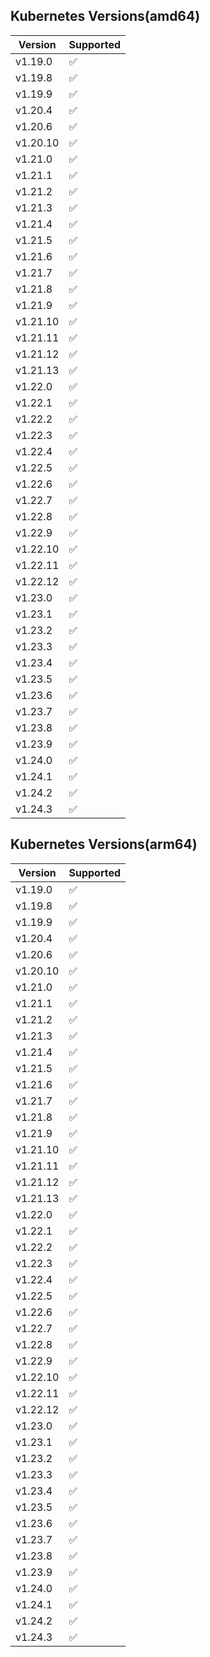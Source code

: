 ## Kubernetes Versions(amd64)
| Version  | Supported          |
|----------|--------------------|
| v1.19.0  | :white_check_mark: |
| v1.19.8  | :white_check_mark: |
| v1.19.9  | :white_check_mark: |
| v1.20.4  | :white_check_mark: |
| v1.20.6  | :white_check_mark: |
| v1.20.10 | :white_check_mark: |
| v1.21.0  | :white_check_mark: |
| v1.21.1  | :white_check_mark: |
| v1.21.2  | :white_check_mark: |
| v1.21.3  | :white_check_mark: |
| v1.21.4  | :white_check_mark: |
| v1.21.5  | :white_check_mark: |
| v1.21.6  | :white_check_mark: |
| v1.21.7  | :white_check_mark: |
| v1.21.8  | :white_check_mark: |
| v1.21.9  | :white_check_mark: |
| v1.21.10 | :white_check_mark: |
| v1.21.11 | :white_check_mark: |
| v1.21.12 | :white_check_mark: |
| v1.21.13 | :white_check_mark: |
| v1.22.0  | :white_check_mark: |
| v1.22.1  | :white_check_mark: |
| v1.22.2  | :white_check_mark: |
| v1.22.3  | :white_check_mark: |
| v1.22.4  | :white_check_mark: |
| v1.22.5  | :white_check_mark: |
| v1.22.6  | :white_check_mark: |
| v1.22.7  | :white_check_mark: |
| v1.22.8  | :white_check_mark: |
| v1.22.9  | :white_check_mark: |
| v1.22.10 | :white_check_mark: |
| v1.22.11 | :white_check_mark: |
| v1.22.12 | :white_check_mark: |
| v1.23.0  | :white_check_mark: |
| v1.23.1  | :white_check_mark: |
| v1.23.2  | :white_check_mark: |
| v1.23.3  | :white_check_mark: |
| v1.23.4  | :white_check_mark: |
| v1.23.5  | :white_check_mark: |
| v1.23.6  | :white_check_mark: |
| v1.23.7  | :white_check_mark: |
| v1.23.8  | :white_check_mark: |
| v1.23.9  | :white_check_mark: |
| v1.24.0  | :white_check_mark: |
| v1.24.1  | :white_check_mark: |
| v1.24.2  | :white_check_mark: |
| v1.24.3  | :white_check_mark: |

## Kubernetes Versions(arm64)
| Version  | Supported          |
|----------|--------------------|
| v1.19.0  | :white_check_mark: |
| v1.19.8  | :white_check_mark: |
| v1.19.9  | :white_check_mark: |
| v1.20.4  | :white_check_mark: |
| v1.20.6  | :white_check_mark: |
| v1.20.10 | :white_check_mark: |
| v1.21.0  | :white_check_mark: |
| v1.21.1  | :white_check_mark: |
| v1.21.2  | :white_check_mark: |
| v1.21.3  | :white_check_mark: |
| v1.21.4  | :white_check_mark: |
| v1.21.5  | :white_check_mark: |
| v1.21.6  | :white_check_mark: |
| v1.21.7  | :white_check_mark: |
| v1.21.8  | :white_check_mark: |
| v1.21.9  | :white_check_mark: |
| v1.21.10 | :white_check_mark: |
| v1.21.11 | :white_check_mark: |
| v1.21.12 | :white_check_mark: |
| v1.21.13 | :white_check_mark: |
| v1.22.0  | :white_check_mark: |
| v1.22.1  | :white_check_mark: |
| v1.22.2  | :white_check_mark: |
| v1.22.3  | :white_check_mark: |
| v1.22.4  | :white_check_mark: |
| v1.22.5  | :white_check_mark: |
| v1.22.6  | :white_check_mark: |
| v1.22.7  | :white_check_mark: |
| v1.22.8  | :white_check_mark: |
| v1.22.9  | :white_check_mark: |
| v1.22.10 | :white_check_mark: |
| v1.22.11 | :white_check_mark: |
| v1.22.12 | :white_check_mark: |
| v1.23.0  | :white_check_mark: |
| v1.23.1  | :white_check_mark: |
| v1.23.2  | :white_check_mark: |
| v1.23.3  | :white_check_mark: |
| v1.23.4  | :white_check_mark: |
| v1.23.5  | :white_check_mark: |
| v1.23.6  | :white_check_mark: |
| v1.23.7  | :white_check_mark: |
| v1.23.8  | :white_check_mark: |
| v1.23.9  | :white_check_mark: |
| v1.24.0  | :white_check_mark: |
| v1.24.1  | :white_check_mark: |
| v1.24.2  | :white_check_mark: |
| v1.24.3  | :white_check_mark: |
